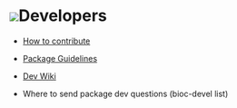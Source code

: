 ![](/images/icons/magnifier.gif)Developers
==========================================

* [How to contribute](http://wiki.fhcrc.org/bioc/HowTo/Package_Contribution/)

* [Package Guidelines](http://wiki.fhcrc.org/bioc/Package_Guidelines/)

* [Dev Wiki](http://wiki.fhcrc.org/bioc/DeveloperPage/)

* Where to send package dev questions (bioc-devel list)
